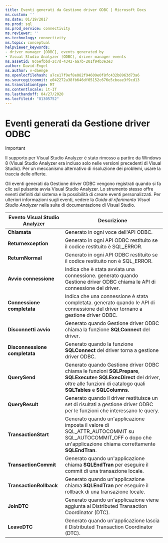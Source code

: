```yaml
---
title: Eventi generati da Gestione driver ODBC | Microsoft Docs
ms.custom: ''
ms.date: 01/19/2017
ms.prod: sql
ms.prod_service: connectivity
ms.reviewer: ''
ms.technology: connectivity
ms.topic: conceptual
helpviewer_keywords:
- driver manager [ODBC], events generated by
- Visual Studio Analyzer [ODBC], driver manager events
ms.assetid: 8c6efbbd-2c7d-4342-aa7b-201f94b3e3e3
author: David-Engel
ms.author: v-daenge
ms.openlocfilehash: a7ce17f9ef8e082f94609e0f8fc432b8963d73a6
ms.sourcegitcommit: e042272a38fb646df05152c676e5cbeae3f9cd13
ms.translationtype: MT
ms.contentlocale: it-IT
ms.lasthandoff: 04/27/2020
ms.locfileid: "81305752"
---
```

# <a name="events-generated-by-the-odbc-driver-manager"></a>Eventi generati da Gestione driver ODBC
> [!IMPORTANT]  
>  Il supporto per Visual Studio Analyzer è stato rimosso a partire da Windows 8 (Visual Studio Analyzer era incluso solo nelle versioni precedenti di Visual Studio). Per un meccanismo alternativo di risoluzione dei problemi, usare la traccia delle offerte.  
  
 Gli eventi generati da Gestione driver ODBC vengono registrati quando si fa clic sul pulsante avvia Visual Studio Analyzer. Lo strumento stesso offre eventi definiti dal sistema e la possibilità di creare eventi personalizzati. Per ulteriori informazioni sugli eventi, vedere la *Guida di riferimento Visual Studio Analyzer* nella suite di documentazione di Visual Studio.  
  
|Evento Visual Studio Analyzer|Descrizione|  
|----------------------------------|-----------------|  
|**Chiamata**|Generato in ogni voce dell'API ODBC.|  
|**Returnexception**|Generato in ogni API ODBC restituito se il codice restituito è SQL_ERROR.|  
|**ReturnNormal**|Generato in ogni API ODBC restituito se il codice restituito non è SQL_ERROR.|  
|**Avvio connessione**|Indica che è stata avviata una connessione. generato quando Gestione driver ODBC chiama le API di connessione del driver.|  
|**Connessione completata**|Indica che una connessione è stata completata. generato quando le API di connessione del driver tornano a gestione driver ODBC.|  
|**Disconnetti avvio**|Generato quando Gestione driver ODBC chiama la funzione **SQLConnect** del driver.|  
|**Disconnessione completata**|Generato quando la funzione **SQLConnect** del driver torna a gestione driver ODBC.|  
|**QuerySend**|Generato quando Gestione driver ODBC chiama le funzioni **SQLPrepare**, **SQLExecute**e **SQLExecDirect** del driver, oltre alle funzioni di catalogo quali **SQLTables** e **SQLColumns**.|  
|**QueryResult**|Generato quando il driver restituisce un set di risultati a gestione driver ODBC per le funzioni che interessano le query.|  
|**TransactionStart**|Generato quando un'applicazione imposta il valore di SQL_ATTR_AUTOCOMMIT su SQL_AUTOCOMMIT_OFF o dopo che un'applicazione chiama correttamente **SQLEndTran**.|  
|**TransactionCommit**|Generato quando un'applicazione chiama **SQLEndTran** per eseguire il commit di una transazione locale.|  
|**TransactionRollback**|Generato quando un'applicazione chiama **SQLEndTran** per eseguire il rollback di una transazione locale.|  
|**JoinDTC**|Generato quando un'applicazione viene aggiunta al Distributed Transaction Coordinator (DTC).|  
|**LeaveDTC**|Generato quando un'applicazione lascia il Distributed Transaction Coordinator (DTC).|
